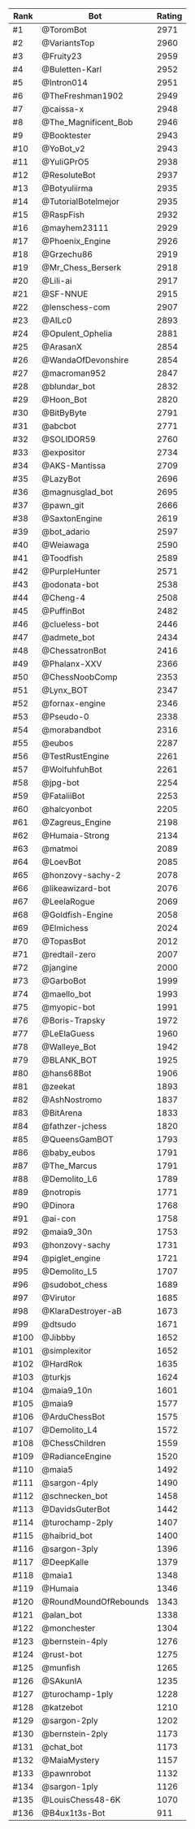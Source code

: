 Rank|Bot|Rating
---|---|---
#1|@ToromBot|2971
#2|@VariantsTop|2960
#3|@Fruity23|2959
#4|@Buletten-Karl|2952
#5|@Intron014|2951
#6|@TheFreshman1902|2949
#7|@caissa-x|2948
#8|@The_Magnificent_Bob|2946
#9|@Booktester|2943
#10|@YoBot_v2|2943
#11|@YuliGPrO5|2938
#12|@ResoluteBot|2937
#13|@Botyuliirma|2935
#14|@TutorialBotelmejor|2935
#15|@RaspFish|2932
#16|@mayhem23111|2929
#17|@Phoenix_Engine|2926
#18|@Grzechu86|2919
#19|@Mr_Chess_Berserk|2918
#20|@Lili-ai|2917
#21|@SF-NNUE|2915
#22|@lenschess-com|2907
#23|@AILc0|2893
#24|@Opulent_Ophelia|2881
#25|@ArasanX|2854
#26|@WandaOfDevonshire|2854
#27|@macroman952|2847
#28|@blundar_bot|2832
#29|@Hoon_Bot|2820
#30|@BitByByte|2791
#31|@abcbot|2771
#32|@SOLIDOR59|2760
#33|@expositor|2734
#34|@AKS-Mantissa|2709
#35|@LazyBot|2696
#36|@magnusglad_bot|2695
#37|@pawn_git|2666
#38|@SaxtonEngine|2619
#39|@bot_adario|2597
#40|@Weiawaga|2590
#41|@Toodfish|2589
#42|@PurpleHunter|2571
#43|@odonata-bot|2538
#44|@Cheng-4|2508
#45|@PuffinBot|2482
#46|@clueless-bot|2446
#47|@admete_bot|2434
#48|@ChessatronBot|2416
#49|@Phalanx-XXV|2366
#50|@ChessNoobComp|2353
#51|@Lynx_BOT|2347
#52|@fornax-engine|2346
#53|@Pseudo-0|2338
#54|@morabandbot|2316
#55|@eubos|2287
#56|@TestRustEngine|2261
#57|@WolfuhfuhBot|2261
#58|@jpg-bot|2254
#59|@FataliiBot|2253
#60|@halcyonbot|2205
#61|@Zagreus_Engine|2198
#62|@Humaia-Strong|2134
#63|@matmoi|2089
#64|@LoevBot|2085
#65|@honzovy-sachy-2|2078
#66|@likeawizard-bot|2076
#67|@LeelaRogue|2069
#68|@Goldfish-Engine|2058
#69|@Elmichess|2024
#70|@TopasBot|2012
#71|@redtail-zero|2007
#72|@jangine|2000
#73|@GarboBot|1999
#74|@maello_bot|1993
#75|@myopic-bot|1991
#76|@Boris-Trapsky|1972
#77|@LeElaGuess|1960
#78|@Walleye_Bot|1942
#79|@BLANK_BOT|1925
#80|@hans68Bot|1906
#81|@zeekat|1893
#82|@AshNostromo|1837
#83|@BitArena|1833
#84|@fathzer-jchess|1820
#85|@QueensGamBOT|1793
#86|@baby_eubos|1791
#87|@The_Marcus|1791
#88|@Demolito_L6|1789
#89|@notropis|1771
#90|@Dinora|1768
#91|@ai-con|1758
#92|@maia9_30n|1753
#93|@honzovy-sachy|1731
#94|@piglet_engine|1721
#95|@Demolito_L5|1707
#96|@sudobot_chess|1689
#97|@Virutor|1685
#98|@KlaraDestroyer-aB|1673
#99|@dtsudo|1671
#100|@Jibbby|1652
#101|@simplexitor|1652
#102|@HardRok|1635
#103|@turkjs|1624
#104|@maia9_10n|1601
#105|@maia9|1577
#106|@ArduChessBot|1575
#107|@Demolito_L4|1572
#108|@ChessChildren|1559
#109|@RadianceEngine|1520
#110|@maia5|1492
#111|@sargon-4ply|1490
#112|@schnecken_bot|1458
#113|@DavidsGuterBot|1442
#114|@turochamp-2ply|1407
#115|@haibrid_bot|1400
#116|@sargon-3ply|1396
#117|@DeepKalle|1379
#118|@maia1|1348
#119|@Humaia|1346
#120|@RoundMoundOfRebounds|1343
#121|@alan_bot|1338
#122|@monchester|1304
#123|@bernstein-4ply|1276
#124|@rust-bot|1275
#125|@munfish|1265
#126|@SAkunIA|1235
#127|@turochamp-1ply|1228
#128|@katzebot|1210
#129|@sargon-2ply|1202
#130|@bernstein-2ply|1173
#131|@chat_bot|1173
#132|@MaiaMystery|1157
#133|@pawnrobot|1132
#134|@sargon-1ply|1126
#135|@LouisChess48-6K|1070
#136|@B4ux1t3s-Bot|911
